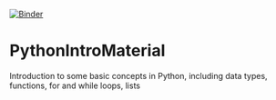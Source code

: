 [![Binder](https://mybinder.org/badge_logo.svg)](https://mybinder.org/v2/gh/DPHHSCodingClub/PythonIntroMaterial/HEAD?labpath=PythonIntroMaterial.ipynb)

# PythonIntroMaterial
Introduction to some basic concepts in Python, including data types, functions, for and while loops, lists
